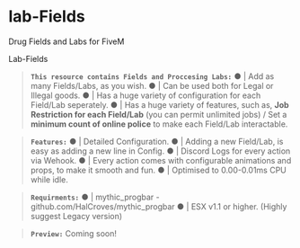 # lab-Fields
Drug Fields and Labs for FiveM

Lab-Fields 

> __`This resource contains Fields and Proccesing Labs:`__
●  | Add as many Fields/Labs, as you wish.
●  | Can be used both for Legal or Illegal goods.
●  | Has a huge variety of configuration for each Field/Lab seperately.
●  | Has a huge variety of features, such as, __Job Restriction for each Field/Lab__ (you can permit unlimited jobs) / Set a __minimum count of online police__ to make each Field/Lab interactable.

> __`Features:`__
●  | Detailed Configuration.
●  | Adding a new Field/Lab, is easy as adding a new line in Config.
●  | Discord Logs for every action via Wehook.
●  | Every action comes with configurable animations and props, to make it smooth and fun.
●  | Optimised to 0.00-0.01ms CPU while idle.

> __`Requirments:`__
●  | mythic_progbar - github.com/HalCroves/mythic_progbar
●  | ESX v1.1 or higher. (Highly suggest Legacy version)

> __`Preview:`__
Coming soon!

